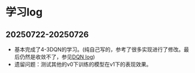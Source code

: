 # 学习log

## 20250722-20250726

- 基本完成了4-3DQN的学习。(纯自己写的，参考了很多实现进行了修改。最后仍然是收敛不了，参见[DQN log](4-3_DQN_file.md))
- 遗留问题：测试其他的v0下训练的模型在v1下的表现效果。
